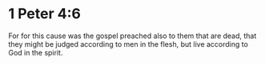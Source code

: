 # 1 Peter 4:6

For for this cause was the gospel preached also to them that are dead, that they might be judged according to men in the flesh, but live according to God in the spirit.